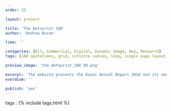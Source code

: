 ```yaml
---
order: 25

layout: project

title: 'The Detourist 100'
author: 'Andrea Buran'

time: ''

categories: [All, Commercial, Digital, Dynamic Image, Key, Research]
tags: [100 quotations, grid, infinite canvas, loop, single page layout, site, spatial montage]

preview_image: 'the_detourist_100_00.png'

excerpt: 'The website presents the Kuoni Annual Report 2010 and its one hundred quotations.'
exordium: ''

publish: 'yes'
---
```


tags
: {% include tags.html %}